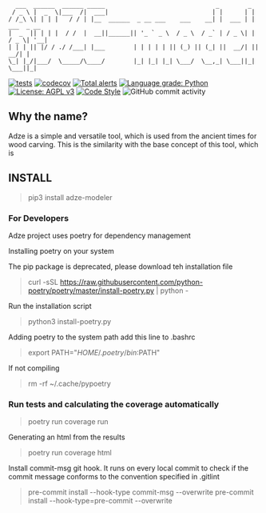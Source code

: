 [comment]: <> (# ADZE-Modeler)
```
  ___  ______  ______ _____                               _        _
 / _ \ |  _  \|___  /|  ___|                             | |      | |
/ /_\ \| | | |   / / | |__  ______  _ __ ___    ___    __| |  ___ | |  ___  _ __
|  _  || | | |  / /  |  __||______|| '_ ` _ \  / _ \  / _` | / _ \| | / _ \| '__|
| | | || |/ / ./ /___| |___        | | | | | || (_) || (_| ||  __/| ||  __/| |
\_| |_/|___/  \_____/\____/        |_| |_| |_| \___/  \__,_| \___||_| \___||_|
```

[![tests](https://github.com/robust-design-stack/adze-modeler/actions/workflows/ci.yml/badge.svg)](https://github.com/robust/actions)
[![codecov](https://codecov.io/gh/montana-knowledge-management/digital-twin-distiller/branch/main/graph/badge.svg?token=FPRAPGB6AY)](https://codecov.io/gh/montana-knowledge-management/digital-twin-distiller)
[![Total alerts](https://img.shields.io/lgtm/alerts/g/robust-design-stack/adze-modeler.svg?logo=lgtm&logoWidth=18)](https://lgtm.com/projects/g/robust-design-stack/adze-modeler/alerts/)
[![Language grade: Python](https://img.shields.io/lgtm/grade/python/g/robust-design-stack/adze-modeler.svg?logo=lgtm&logoWidth=18)](https://lgtm.com/projects/g/robust-design-stack/adze-modeler/context:python)
[![License: AGPL v3](https://img.shields.io/badge/License-AGPL_v3-blue.svg)](https://www.gnu.org/licenses/agpl-3.0)
[![Code Style](https://badgen.net/badge/Code%20Style/black?labelColor=2e3a44&color=000000)](https://github.com/psf/black)
<img alt="GitHub commit activity" src="https://img.shields.io/github/commit-activity/m/robust-design-stack/Adze-modeler">

Why the name?
-------------
Adze is a simple and versatile tool, which is used from the ancient times for wood carving. This is the similarity with the base concept of this tool, which is


## INSTALL

> pip3 install adze-modeler

### For Developers
Adze project uses poetry for dependency management

Installing poetry on your system

The pip package is deprecated, please download teh installation file
> curl -sSL https://raw.githubusercontent.com/python-poetry/poetry/master/install-poetry.py | python -

Run the installation script
> python3 install-poetry.py

Adding poetry to the system path add this line to .bashrc
> export PATH="$HOME/.poetry/bin:$PATH"

If not compiling
>rm -rf ~/.cache/pypoetry

### Run tests and calculating the coverage automatically

> poetry run coverage run

Generating an html from the results
> poetry run coverage html

Install commit-msg git hook. It runs on every local commit to check if the commit message conforms to the convention specified in .gitlint

>pre-commit install --hook-type commit-msg --overwrite
>pre-commit install --hook-type=pre-commit --overwrite
